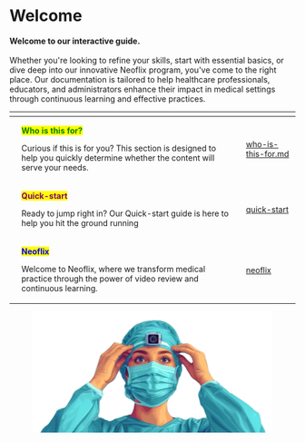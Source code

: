 # Welcome

**Welcome to our interactive guide.** \
\
Whether you're looking to refine your skills, start with essential basics, or dive deep into our innovative Neoflix program, you've come to the right place. Our documentation is tailored to help healthcare professionals, educators, and administrators enhance their impact in medical settings through continuous learning and effective practices.





<table data-view="cards"><thead><tr><th></th><th></th><th></th><th data-hidden data-card-target data-type="content-ref"></th></tr></thead><tbody><tr><td></td><td><p><mark style="color:green;"><strong>Who is this for?</strong></mark></p><p></p><p>Curious if this is for you? This section is designed to help you quickly determine whether the content will serve your needs.</p></td><td></td><td><a href="welcome/who-is-this-for.md">who-is-this-for.md</a></td></tr><tr><td></td><td><p><mark style="color:purple;"><strong>Quick-start</strong></mark></p><p></p><p>Ready to jump right in? Our Quick-start guide is here to help you hit the ground running</p></td><td></td><td><a href="welcome/quick-start/">quick-start</a></td></tr><tr><td></td><td><p><mark style="color:blue;"><strong>Neoflix</strong></mark></p><p></p><p>Welcome to Neoflix, where we transform medical practice through the power of video review and continuous learning.</p></td><td></td><td><a href="welcome/neoflix/">neoflix</a></td></tr></tbody></table>

<figure><img src=".gitbook/assets/LvnYnTnCZMHXjWeeyfec5Kb2NA.webp" alt=""><figcaption></figcaption></figure>
